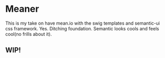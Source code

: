 # Meaner

This is my take on have mean.io with the swig templates and semantic-ui css framework. Yes. Ditching foundation. Semantic looks cools and feels cool(no frills about it).

## WIP!




